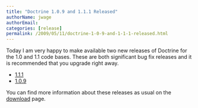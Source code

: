 ```yaml
---
title: "Doctrine 1.0.9 and 1.1.1 Released"
authorName: jwage
authorEmail:
categories: [release]
permalink: /2009/05/11/doctrine-1-0-9-and-1-1-1-released.html
---
```

Today I am very happy to make available two new releases of Doctrine for
the 1.0 and 1.1 code bases. These are both significant bug fix releases
and it is recommended that you upgrade right away.

-   [1.1.1](https://www.doctrine-project.org/download/1_1_1/format/tgz)
-   [1.0.9](https://www.doctrine-project.org/download/1_0_9/format/tgz)

You can find more information about these releases as usual on the
[download](https://www.doctrine-project.org/download) page.
